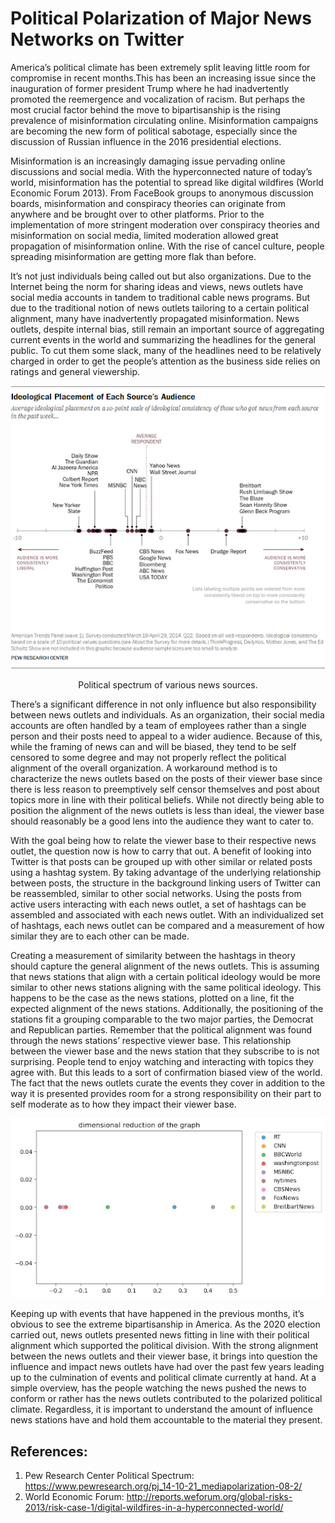 # Political Polarization of Major News Networks on Twitter

America’s political climate has been extremely split leaving little room for compromise in recent months.This has been an increasing issue since the inauguration of former president Trump where he had inadvertently promoted the reemergence and vocalization of racism. But perhaps the most crucial factor behind the move to bipartisanship is the rising prevalence of misinformation circulating online. Misinformation campaigns are becoming the new form of political sabotage, especially since the discussion of Russian influence in the 2016 presidential elections.

Misinformation is an increasingly damaging issue pervading online discussions and social media. With the hyperconnected nature of today’s world, misinformation has the potential to spread like digital wildfires (World Economic Forum 2013). From FaceBook groups to anonymous discussion boards, misinformation and conspiracy theories can originate from anywhere and be brought over to other platforms. Prior to the implementation of more stringent moderation over conspiracy theories and misinformation on social media, limited moderation allowed great propagation of misinformation online. With the rise of cancel culture, people spreading misinformation are getting more flak than before.

It’s not just individuals being called out but also organizations. Due to the Internet being the norm for sharing ideas and views, news outlets have social media accounts in tandem to traditional cable news programs. But due to the traditional notion of news outlets tailoring to a certain political alignment, many have inadvertently propagated misinformation. News outlets, despite internal bias, still remain an important source of aggregating current events in the world and summarizing the headlines for the general public. To cut them some slack, many of the headlines need to be relatively charged in order to get the people’s attention as the business side relies on ratings and general viewership. 

<p align="center">
  <img src="figures\poltical_spectrum.png" />
</p>
<p align="center">
  Political spectrum of various news sources.
</p>

There’s a significant difference in not only influence but also responsibility between news outlets and individuals. As an organization, their social media accounts are often handled by a team of employees rather than a single person and their posts need to appeal to a wider audience. Because of this, while the framing of news can and will be biased, they tend to be self censored to some degree and may not properly reflect the political alignment of the overall organization. A workaround method is to characterize the news outlets based on the posts of their viewer base since there is less reason to preemptively self censor themselves and post about topics more in line with their political beliefs. While not directly being able to position the alignment of the news outlets is less than ideal, the viewer base should reasonably be a good lens into the audience they want to cater to.

With the goal being how to relate the viewer base to their respective news outlet, the question now is how to carry that out. A benefit of looking into Twitter is that posts can be grouped up with other similar or related posts using a hashtag system. By taking advantage of the underlying relationship between posts, the structure in the background linking users of Twitter can be reassembled, similar to other social networks. Using the posts from active users interacting with each news outlet, a set of hashtags can be assembled and associated with each news outlet. With an individualized set of hashtags, each news outlet can be compared and a measurement of how similar they are to each other can be made.

Creating a measurement of similarity between the hashtags in theory should capture the general alignment of the news outlets. This is assuming that news stations that align with a certain political ideology would be more similar to other news stations aligning with the same political ideology. This happens to be the case as the news stations, plotted on a line, fit the expected alignment of the news stations. Additionally, the positioning of the stations fit a grouping comparable to the two major parties, the Democrat and Republican parties. Remember that the political alignment was found through the news stations’ respective viewer base. This relationship between the viewer base and the news station that they subscribe to is not surprising. People tend to enjoy watching and interacting with topics they agree with. But this leads to a sort of confirmation biased view of the world. The fact that the news outlets curate the events they cover in addition to the way it is presented provides room for a strong responsibility on their part to self moderate as to how they impact their viewer base.

<p align="center">
  <img src="figures\1_d_reduction.png" />
</p>

Keeping up with events that have happened in the previous months, it’s obvious to see the extreme bipartisanship in America. As the 2020 election carried out, news outlets presented news fitting in line with their political alignment which supported the political division. With the strong alignment between the news outlets and their viewer base, it brings into question the influence and impact news outlets have had over the past few years leading up to the culmination of events and political climate currently at hand. At a simple overview, has the people watching the news pushed the news to conform or rather has the news outlets contributed to the polarized political climate. Regardless, it is important to understand the amount of influence news stations have and hold them accountable to the material they present.

## References:
1. Pew Research Center Political Spectrum: https://www.pewresearch.org/pj_14-10-21_mediapolarization-08-2/
2. World Economic Forum: http://reports.weforum.org/global-risks-2013/risk-case-1/digital-wildfires-in-a-hyperconnected-world/
